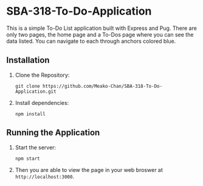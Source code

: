 ﻿# SBA-318-To-Do-Application

This is a simple To-Do List application built with Express and Pug. There are only two pages, the home page and a To-Dos page where you can see the data listed. You can navigate to each through anchors colored blue.

## Installation
1. Clone the Repository:
   ```
   git clone https://github.com/Meako-Chan/SBA-318-To-Do-Application.git
   ```
2. Install dependencies:
   ```
   npm install
   ```
## Running the Application
1. Start the server:
   ```
   npm start
   ```
2. Then you are able to view the page in your web broswer at `http://localhost:3000`.

